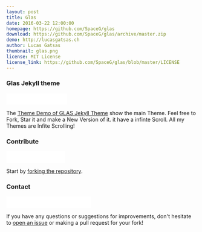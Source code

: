 ```yaml
---
layout: post
title: Glas
date: 2016-03-22 12:00:00
homepage: https://github.com/SpaceG/glas
download: https://github.com/SpaceG/glas/archive/master.zip
demo: http://lucasgatsas.ch
author: Lucas Gatsas
thumbnail: glas.png
license: MIT License
license_link: https://github.com/SpaceG/glas/blob/master/LICENSE
---
```


### Glas Jekyll theme

<iframe
src="//ghbtns.com/github-btn.html?user=SpaceG&repo=glas&type=watch&count=true&size=small"
allowtransparency="true" frameborder="0" scrolling="0" width="160px"
height="30px"></iframe>


The [Theme Demo of GLAS Jekyll
Theme](https://github.com/SpaceG/glas) show the main Theme. Feel
free to Fork, Star it and make a New Version of it. it have a infinte
Scroll. All my Themes are Infite Scrolling!

### Contribute

<iframe
src="//ghbtns.com/github-btn.html?user=SpaceG&repo=glas&type=fork&count=true&size=small"
allowtransparency="true" frameborder="0" scrolling="0" width="156px"
height="30px"></iframe>

Start by [forking the
repository](https://github.com/spaceg/glas/fork).

### Contact

<iframe
src="//ghbtns.com/github-btn.html?user=SpaceG&type=follow&count=true&size=small"
allowtransparency="true" frameborder="0" scrolling="0" width="224px"
height="30px"></iframe>

If you have any questions or suggestions for improvements, don't
hesitate to [open an
issue](https://github.com/SpaceG/glas/issues) or making a pull
request for your fork!
